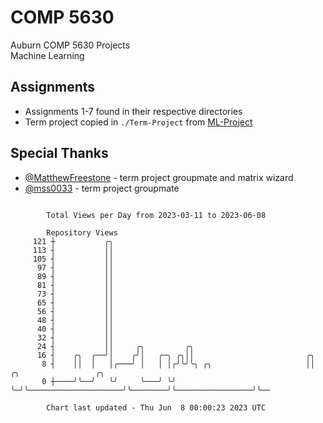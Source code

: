 # COMP 5630
Auburn COMP 5630 Projects  
Machine Learning

## Assignments
- Assignments 1-7 found in their respective directories
- Term project copied in `./Term-Project` from [ML-Project](https://github.com/wumphlett/ML-Project)

## Special Thanks
- [@MatthewFreestone](https://github.com/MatthewFreestone) - term project groupmate and matrix wizard
- [@mss0033](https://github.com/mss0033) - term project groupmate

```

        Total Views per Day from 2023-03-11 to 2023-06-08

        Repository Views
     121 ┼           ╭╮
     113 ┤           ││
     105 ┤           ││
      97 ┤           ││
      89 ┤           ││
      81 ┤           ││
      73 ┤           ││
      65 ┤           ││
      56 ┤           ││
      48 ┤           ││
      40 ┤           ││
      32 ┤           ││
      24 ┤           ││     ╭╮         ╭╮
      16 ┤    ╭╮  ╭──╯│    ╭╯│   ╭─╮ ╭╮││                         ╭╮
       8 ┤    ││  │   │╭───╯ │   │ │╭╯╰╯╰╮ ╭╮                     ││        ╭╮                 ╭╮
       0 ┼────╯╰──╯   ╰╯     ╰───╯ ╰╯    ╰─╯╰─────────────────────╯╰────────╯╰─────────────────╯╰──

        Chart last updated - Thu Jun  8 00:00:23 2023 UTC
        
```
